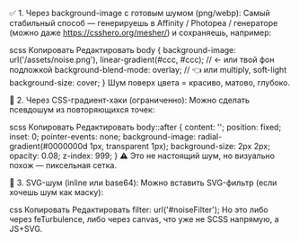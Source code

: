✅ 1. Через background-image с готовым шумом (png/webp):
Самый стабильный способ —
генерируешь в Affinity / Photopea / генераторе (можно даже https://csshero.org/mesher/) и сохраняешь, например:

scss
Копировать
Редактировать
body {
  background-image: 
    url('/assets/noise.png'), 
    linear-gradient(#ccc, #ccc); // ← или твой фон подложкой
  background-blend-mode: overlay; // 👈 или multiply, soft-light
  background-size: cover;
}
Шум поверх цвета = красиво, матово, глубоко.

🧪 2. Через CSS-градиент-хаки (ограниченно):
Можно сделать псевдошум из повторяющихся точек:

scss
Копировать
Редактировать
body::after {
  content: '';
  position: fixed;
  inset: 0;
  pointer-events: none;
  background-image: 
    radial-gradient(#0000000d 1px, transparent 1px);
  background-size: 2px 2px;
  opacity: 0.08;
  z-index: 999;
}
⚠️ Это не настоящий шум, но визуально похож — пиксельная сетка.

🧨 3. SVG-шум (inline или base64):
Можно вставить SVG-фильтр (если хочешь шум как маску):

css
Копировать
Редактировать
filter: url('#noiseFilter');
Но это либо через feTurbulence, либо через canvas, что уже не SCSS напрямую, а JS+SVG.